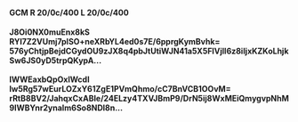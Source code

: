 #### GCM R 20/0c/400 L 20/0c/400
**J8Oi0NX0muEnx8kS**<br/>**RYl7Z2VUmj7plSO+neXRbYL4ed0s7E/6pprgKymBvhk=**<br/>**576yChtjpBejdCGydOU9zJX8q4pbJtUtiWJN41a5X5FIVjll6z8iIjxKZKoLhjkSw6JS0yD5trpQKypA...**<br/><br/>
**IWWEaxbQpOxlWcdI**<br/>**lw5Rg57wEurLOZxY61ZgE1PVmQhmo/cC7BnVCB1OOvM=**<br/>**rRtB8BV2/JahqxCxABIe/24ELzy4TXVJBmP9/DrN5ij8WxMEiQmygvpNhM9lWBYnr2ynaIm6So8NDl8n...**